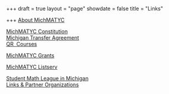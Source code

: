 +++
draft = true
layout = "page"
showdate = false
title = "Links"

+++
[About MichMATYC](http://www.michmatyc.org/About.html)

[MichMATYC Constitution  
](http://www.michmatyc.org/Constitution.html)[Michigan Transfer Agreement  
](https://www.macrao.org/Publications/MTA.asp)[QR  Courses](http://www.michmatyc.org/QRCourses.html)

[MichMATYC Grants](https://docs.google.com/a/swmich.edu/forms/d/1vch8Bp80naTAcFQe6NPceMnXV4IbQ9W8ttkZ5YK74Y4/viewform "Home")

[MichMATYC Listserv](http://www.michmatyc.org/MichMATY_Listserv.html)

[Student Math League in Michigan  
](http://www.michmatyc.org/Student%20Math%20League.html)[Links & Partner Organizations](http://www.michmatyc.org/links.html "Link")